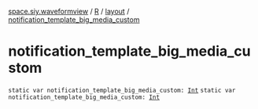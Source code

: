 [space.siy.waveformview](../../index.md) / [R](../index.md) / [layout](index.md) / [notification_template_big_media_custom](./notification_template_big_media_custom.md)

# notification_template_big_media_custom

`static var notification_template_big_media_custom: `[`Int`](https://kotlinlang.org/api/latest/jvm/stdlib/kotlin/-int/index.html)
`static var notification_template_big_media_custom: `[`Int`](https://kotlinlang.org/api/latest/jvm/stdlib/kotlin/-int/index.html)